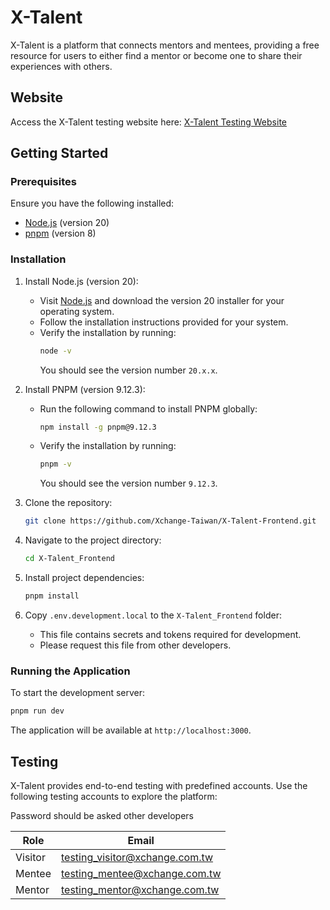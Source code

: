 # X-Talent

X-Talent is a platform that connects mentors and mentees, providing a free resource for users to either find a mentor or become one to share their experiences with others.

## Website

Access the X-Talent testing website here: [X-Talent Testing Website](https://xtalent.vercel.app/)

## Getting Started

### Prerequisites

Ensure you have the following installed:

- [Node.js](https://nodejs.org/) (version 20)
- [pnpm](https://pnpm.io/) (version 8)

### Installation

1. Install Node.js (version 20):

   - Visit [Node.js](https://nodejs.org/) and download the version 20 installer for your operating system.
   - Follow the installation instructions provided for your system.
   - Verify the installation by running:
     ```bash
     node -v
     ```
     You should see the version number `20.x.x`.

2. Install PNPM (version 9.12.3):

   - Run the following command to install PNPM globally:
     ```bash
     npm install -g pnpm@9.12.3
     ```
   - Verify the installation by running:
     ```bash
     pnpm -v
     ```
     You should see the version number `9.12.3`.

3. Clone the repository:

   ```bash
   git clone https://github.com/Xchange-Taiwan/X-Talent-Frontend.git
   ```

4. Navigate to the project directory:

   ```bash
   cd X-Talent_Frontend
   ```

5. Install project dependencies:

   ```bash
   pnpm install
   ```

6. Copy `.env.development.local` to the `X-Talent_Frontend` folder:
   - This file contains secrets and tokens required for development.
   - Please request this file from other developers.

### Running the Application

To start the development server:

```bash
pnpm run dev
```

The application will be available at `http://localhost:3000`.

## Testing

X-Talent provides end-to-end testing with predefined accounts. Use the following testing accounts to explore the platform:

Password should be asked other developers

| Role    | Email                          |
| ------- | ------------------------------ |
| Visitor | testing_visitor@xchange.com.tw |
| Mentee  | testing_mentee@xchange.com.tw  |
| Mentor  | testing_mentor@xchange.com.tw  |
